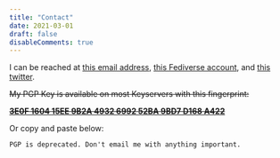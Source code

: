 ```yaml
---
title: "Contact"
date: 2021-03-01
draft: false
disableComments: true
---
```


I can be reached at [this email address](https://aemail.com/0RZK), [this Fediverse account](https://luckycat.chat/alex), and [this twitter](https://twitter.com/chilledtonic).

~~My PGP Key is available on most Keyservers with this fingerprint:~~

~~[__3E0F 1604 15EE 9B2A 4932  6992 52BA 9BD7 D168 A422__](https://hkps.pool.sks-keyservers.net/pks/lookup?op=vindex&fingerprint=on&search=0x52BA9BD7D168A422)~~

Or copy and paste below:

```pgp
PGP is deprecated. Don't email me with anything important.
```